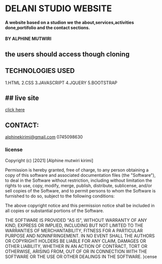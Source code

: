 # DELANI STUDIO WEBSITE
#### A website based on a studion we the about,services,activities done,portifolio and the contact sections.
####   BY ALPHINE MUTWIRI
## the users should access though cloning
## TECHNOLOGIES USED
 1.HTML
 2.CSS
 3.JAVASCRIPT
 4.JQUERY
 5.BOOTSTRAP
 ## ## live site
 [click here]()
## CONTACT:
  alphinekirimi@gmail.com
  0745098630
### license
Copyright (c) [2021] [Alphine mutwiri kirimi]

Permission is hereby granted, free of charge, to any person obtaining a copy
of this software and associated documentation files (the "Software"), to deal
in the Software without restriction, including without limitation the rights
to use, copy, modify, merge, publish, distribute, sublicense, and/or sell
copies of the Software, and to permit persons to whom the Software is
furnished to do so, subject to the following conditions:

The above copyright notice and this permission notice shall be included in all
copies or substantial portions of the Software.

THE SOFTWARE IS PROVIDED "AS IS", WITHOUT WARRANTY OF ANY KIND, EXPRESS OR
IMPLIED, INCLUDING BUT NOT LIMITED TO THE WARRANTIES OF MERCHANTABILITY,
FITNESS FOR A PARTICULAR PURPOSE AND NONINFRINGEMENT. IN NO EVENT SHALL THE
AUTHORS OR COPYRIGHT HOLDERS BE LIABLE FOR ANY CLAIM, DAMAGES OR OTHER
LIABILITY, WHETHER IN AN ACTION OF CONTRACT, TORT OR OTHERWISE, ARISING FROM,
OUT OF OR IN CONNECTION WITH THE SOFTWARE OR THE USE OR OTHER DEALINGS IN THE
SOFTWARE.
}cense
